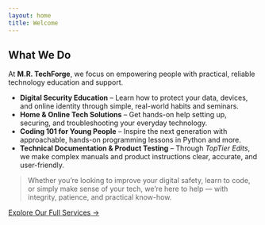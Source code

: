 ```yaml
---
layout: home
title: Welcome
---
```


## What We Do

At **M.R. TechForge**, we focus on empowering people with practical, reliable technology education and support.

- **Digital Security Education** – Learn how to protect your data, devices, and online identity through simple, real-world habits and seminars.  
- **Home & Online Tech Solutions** – Get hands-on help setting up, securing, and troubleshooting your everyday technology.  
- **Coding 101 for Young People** – Inspire the next generation with approachable, hands-on programming lessons in Python and more.  
- **Technical Documentation & Product Testing** – Through *TopTier Edits*, we make complex manuals and product instructions clear, accurate, and user-friendly.

> Whether you’re looking to improve your digital safety, learn to code, or simply make sense of your tech, we’re here to help — with integrity, patience, and practical know-how.

[Explore Our Full Services →](/services/)
